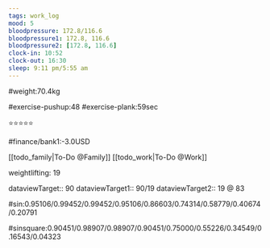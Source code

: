 ```yaml
---
tags: work_log
mood: 5
bloodpressure: 172.8/116.6
bloodpressure1: 172.8, 116.6
bloodpressure2: [172.8, 116.6]
clock-in: 10:52
clock-out: 16:30
sleep: 9:11 pm/5:55 am
---
```


#weight:70.4kg

#exercise-pushup:48
#exercise-plank:59sec


⭐⭐⭐⭐⭐

#finance/bank1:-3.0USD

[[todo_family|To-Do @Family]]
[[todo_work|To-Do @Work]]


weightlifting: 19

dataviewTarget:: 90
dataviewTarget1:: 90/19
dataviewTarget2:: 19 @ 83

#sin:0.95106/0.99452/0.99452/0.95106/0.86603/0.74314/0.58779/0.40674/0.20791

#sinsquare:0.90451/0.98907/0.98907/0.90451/0.75000/0.55226/0.34549/0.16543/0.04323


